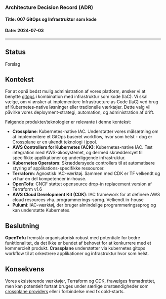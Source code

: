 ### Architecture Decision Record (ADR)

#### Title: 007 GitOps og Infrastruktur som kode

#### Date: 2024-07-03

---

## Status

Forslag

## Kontekst

For at opnå bedst mulig administration af vores platform, ønsker vi at benytte [gitops](https://www.gitops.tech) i kombination med infrastruktur som kode (IaC). Vi skal vælge, om vi ønsker at implementere Infrastructure as Code (IaC) ved brug af Kubernetes-native løsninger eller tradionelle værktøjer. Dette valg vil påvirke vores deployment-strategi, automation, og administration af drift.

 Følgende produkter/teknologier er relevante i denne kontekst:

- **Crossplane**: Kubernetes-native IAC. Understøtter vores målsætning om at implementere et GitOps baseret workflow, hvor som helst - dog er Crossplane er en ukendt teknologi i jppol.
- **AWS Controllers for Kubernetes (ACK)**: Kubernetes-native IAC. Tæt integration med AWS-økosystemet, og dermed skræddersyet til specifikke applikationer og underliggende infrastruktur.
- **Kubernetes Operators**: Skræddersyede controllers til at automatisere styring af applikations-specifikke ressourcer.
- **Terraform**: Agnostisk IAC-værktøj. Sammen med CDK er TF velkendt og vi har en del kompetencer in-house.
- **OpenTofu**: CNCF støttet opensource drop-in replacement version af Terraform v1.6 
- **AWS Cloud Development Kit (CDK)**: IAC framework for at definere AWS cloud resources vha. programmerings-sprog. Velkendt in-house
- **Pulumi**: IAC-værktøj, der bruger almindelige programmeringssprog og kan understøtte Kubernetes.

## Beslutning

**OpenTofu** fremstår organisatorisk robust med potentiale for bedre funktionalitet, da det ikke er bundet af behovet for at konkurrere med et kommercielt produkt.
**Crossplane** understøtter via kubernetes gitops workflow til at orkestrere applikationer og infrastruktur hvor som helst.

## Konsekvens

Vores eksisterende værktøjer, Terraform og CDK, fravælges fremadrettet, men kan potentielt fortsat bruges under særlige omstændigheder som [crossplane providers](https://marketplace.upbound.io/providers/upbound/provider-terraform/v0.3.0) eller i forbindelse med fx cold-starts.





